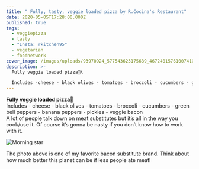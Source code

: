 ```yaml
---
title: " Fully, tasty, veggie loaded pizza by R.Cocina's Restaurant"
date: 2020-05-05T17:28:00.000Z
published: true
tags:
  - veggiepizza
  - tasty
  - "Insta: rkitchen95"
  - vegetarian
  - foodnetwork
cover_image: /images/uploads/93970924_577543623175689_4672401576100741037_n.jpg
description: >-
  Fully veggie loaded pizza🍕\

  Includes -cheese - black olives - tomatoes - broccoli - cucumbers - green bell peppers - banana peppers - pickles - veggie bacon
---
```

**Fully veggie loaded pizza**🍕\
Includes - cheese - black olives - tomatoes - broccoli - cucumbers - green bell peppers - banana peppers - pickles - veggie bacon\
A lot of people talk down on meat substitutes but it’s all in the way you cook/use it. Of course it’s gonna be nasty if you don’t know how to work with it. 

![Morning star](/images/uploads/screenshot_2020-05-05-r-cocina🌱-on-instagram-“fully-veggie-loaded-pizza🍕-includes-cheese-black-olives-tomatoes-bro-...-.png "Morning Star Farms")

The photo above  is one of my favorite bacon substitute brand. Think about how much better this planet can be if less people ate meat!